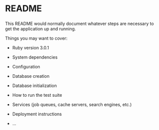 # README
#####

This README would normally document whatever steps are necessary to get the
application up and running.

Things you may want to cover:

* Ruby version 3.0.1

* System dependencies

* Configuration

* Database creation

* Database initialization

* How to run the test suite

* Services (job queues, cache servers, search engines, etc.)

* Deployment instructions

* ...
